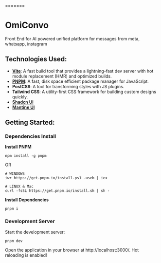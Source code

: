 =======
# OmiConvo
Front End for AI powered unified platform for messages from meta, whatsapp, instagram
## Technologies Used:

- [**Vite**](https://vitejs.dev/): A fast build tool that provides a lightning-fast dev server with hot module
  replacement (HMR) and optimized builds.
- [**PNPM**](https://pnpm.io/): A fast, disk space efficient package manager for JavaScript.
- **PostCSS**: A tool for transforming styles with JS plugins.
- **Tailwind CSS**: A utility-first CSS framework for building custom designs quickly.
- [**Shadcn UI**](https://ui.shadcn.com/)
- [**Mantine UI**](https://ui.mantine.dev/)

## Getting Started:

### Dependencies Install

**Install PNPM**

```
npm install -g pnpm
```

OR

```
# WINDOWS
iwr https://get.pnpm.io/install.ps1 -useb | iex

# LINUX & Mac
curl -fsSL https://get.pnpm.io/install.sh | sh -
```

**Install Dependencies**

```bash
pnpm i
```

### Development Server

Start the development server:

```Bash
pnpm dev
```
Open the application in your browser at http://localhost:3000/. Hot reloading is enabled!
